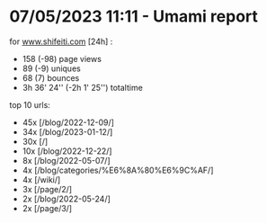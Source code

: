 # 07/05/2023 11:11 - Umami report
for www.shifeiti.com [24h] :

 - 158 (-98) page views
 - 89 (-9) uniques
 - 68 (7) bounces
 - 3h 36' 24'' (-2h 1' 25'') totaltime


top 10 urls:
 - 45x [/blog/2022-12-09/]
 - 34x [/blog/2023-01-12/]
 - 30x [/]
 - 10x [/blog/2022-12-22/]
 - 8x [/blog/2022-05-07/]
 - 4x [/blog/categories/%E6%8A%80%E6%9C%AF/]
 - 4x [/wiki/]
 - 3x [/page/2/]
 - 2x [/blog/2022-05-24/]
 - 2x [/page/3/]


